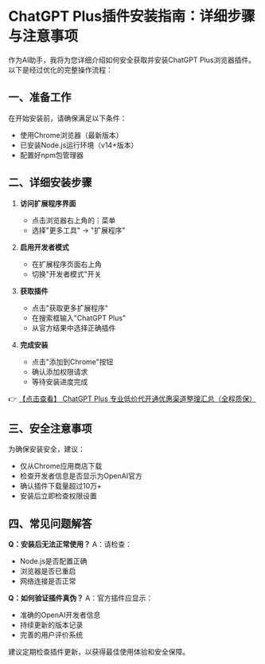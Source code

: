 # ChatGPT Plus插件安装指南：详细步骤与注意事项

作为AI助手，我将为您详细介绍如何安全获取并安装ChatGPT Plus浏览器插件。以下是经过优化的完整操作流程：

## 一、准备工作
在开始安装前，请确保满足以下条件：
- 使用Chrome浏览器（最新版本）
- 已安装Node.js运行环境（v14+版本）
- 配置好npm包管理器

## 二、详细安装步骤

1. **访问扩展程序界面**
   - 点击浏览器右上角的⋮菜单
   - 选择"更多工具" → "扩展程序"

2. **启用开发者模式**
   - 在扩展程序页面右上角
   - 切换"开发者模式"开关

3. **获取插件**
   - 点击"获取更多扩展程序"
   - 在搜索框输入"ChatGPT Plus"
   - 从官方结果中选择正确插件

4. **完成安装**
   - 点击"添加到Chrome"按钮
   - 确认添加权限请求
   - 等待安装进度完成

👉 [【点击查看】 ChatGPT Plus 专业低价代开通优惠渠道整理汇总（全程质保）](https://bit.ly/DaiKai)

## 三、安全注意事项
为确保安装安全，建议：
- 仅从Chrome应用商店下载
- 检查开发者信息是否显示为OpenAI官方
- 确认插件下载量超过10万+
- 安装后立即检查权限设置

## 四、常见问题解答
**Q：安装后无法正常使用？**
A：请检查：
- Node.js是否配置正确
- 浏览器是否已重启
- 网络连接是否正常

**Q：如何验证插件真伪？**
A：官方插件应显示：
- 准确的OpenAI开发者信息
- 持续更新的版本记录
- 完善的用户评价系统

建议定期检查插件更新，以获得最佳使用体验和安全保障。